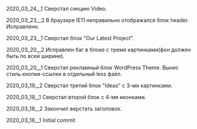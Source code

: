 ﻿2020_03_24__1
Сверстал секцию Video.

2020_03_23__2
В браузере IE11 неправильно отображался блок header.
Исправлено.

2020_03_23__1
Сверстал блок "Our Latest Project".

2020_03_20__2
Исправлен баг в блоке с тремя картинками(фон должен быть по всей ширине).

2020_03_20__1
Сверстал рекламный блок WordPress Theme.
Вынес стиль кнопки-ссылки в отдельный less файл.

2020_03_19__2
Сверстал третий блок "Ideas" с 3-мя картинками.

2020_03_19__1
Сверстал второй блок с 4-мя иконками.

2020_03_18__2
Закончил верстать заголовок.

2020_03_18__1
Initial commit
